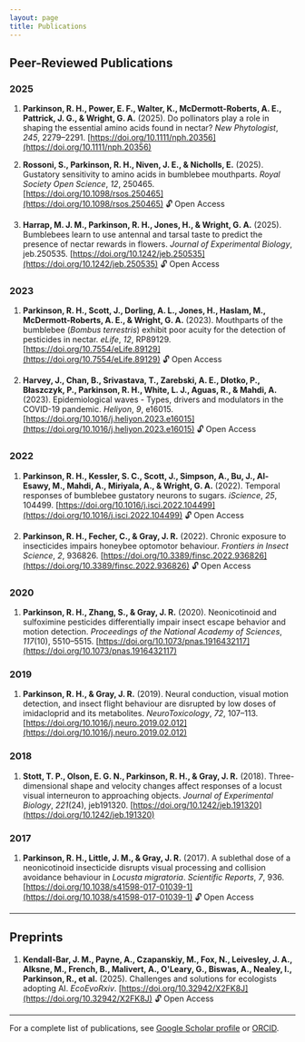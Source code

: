 ```yaml
---
layout: page
title: Publications
---
```


## Peer-Reviewed Publications

### 2025

1. **Parkinson, R. H., Power, E. F., Walter, K., McDermott-Roberts, A. E., Pattrick, J. G., & Wright, G. A.** (2025). Do pollinators play a role in shaping the essential amino acids found in nectar? *New Phytologist*, *245*, 2279–2291. [https://doi.org/10.1111/nph.20356](https://doi.org/10.1111/nph.20356)

2. **Rossoni, S., Parkinson, R. H., Niven, J. E., & Nicholls, E.** (2025). Gustatory sensitivity to amino acids in bumblebee mouthparts. *Royal Society Open Science*, *12*, 250465. [https://doi.org/10.1098/rsos.250465](https://doi.org/10.1098/rsos.250465) 🔓 Open Access

3. **Harrap, M. J. M., Parkinson, R. H., Jones, H., & Wright, G. A.** (2025). Bumblebees learn to use antennal and tarsal taste to predict the presence of nectar rewards in flowers. *Journal of Experimental Biology*, jeb.250535. [https://doi.org/10.1242/jeb.250535](https://doi.org/10.1242/jeb.250535) 🔓 Open Access

### 2023

1. **Parkinson, R. H., Scott, J., Dorling, A. L., Jones, H., Haslam, M., McDermott-Roberts, A. E., & Wright, G. A.** (2023). Mouthparts of the bumblebee (*Bombus terrestris*) exhibit poor acuity for the detection of pesticides in nectar. *eLife*, *12*, RP89129. [https://doi.org/10.7554/eLife.89129](https://doi.org/10.7554/eLife.89129) 🔓 Open Access

2. **Harvey, J., Chan, B., Srivastava, T., Zarebski, A. E., Dłotko, P., Błaszczyk, P., Parkinson, R. H., White, L. J., Aguas, R., & Mahdi, A.** (2023). Epidemiological waves - Types, drivers and modulators in the COVID-19 pandemic. *Heliyon*, *9*, e16015. [https://doi.org/10.1016/j.heliyon.2023.e16015](https://doi.org/10.1016/j.heliyon.2023.e16015) 🔓 Open Access

### 2022

1. **Parkinson, R. H., Kessler, S. C., Scott, J., Simpson, A., Bu, J., Al-Esawy, M., Mahdi, A., Miriyala, A., & Wright, G. A.** (2022). Temporal responses of bumblebee gustatory neurons to sugars. *iScience*, *25*, 104499. [https://doi.org/10.1016/j.isci.2022.104499](https://doi.org/10.1016/j.isci.2022.104499) 🔓 Open Access

2. **Parkinson, R. H., Fecher, C., & Gray, J. R.** (2022). Chronic exposure to insecticides impairs honeybee optomotor behaviour. *Frontiers in Insect Science*, *2*, 936826. [https://doi.org/10.3389/finsc.2022.936826](https://doi.org/10.3389/finsc.2022.936826) 🔓 Open Access

### 2020

1. **Parkinson, R. H., Zhang, S., & Gray, J. R.** (2020). Neonicotinoid and sulfoximine pesticides differentially impair insect escape behavior and motion detection. *Proceedings of the National Academy of Sciences*, *117*(10), 5510–5515. [https://doi.org/10.1073/pnas.1916432117](https://doi.org/10.1073/pnas.1916432117)

### 2019

1. **Parkinson, R. H., & Gray, J. R.** (2019). Neural conduction, visual motion detection, and insect flight behaviour are disrupted by low doses of imidacloprid and its metabolites. *NeuroToxicology*, *72*, 107–113. [https://doi.org/10.1016/j.neuro.2019.02.012](https://doi.org/10.1016/j.neuro.2019.02.012)

### 2018

1. **Stott, T. P., Olson, E. G. N., Parkinson, R. H., & Gray, J. R.** (2018). Three-dimensional shape and velocity changes affect responses of a locust visual interneuron to approaching objects. *Journal of Experimental Biology*, *221*(24), jeb191320. [https://doi.org/10.1242/jeb.191320](https://doi.org/10.1242/jeb.191320)

### 2017

1. **Parkinson, R. H., Little, J. M., & Gray, J. R.** (2017). A sublethal dose of a neonicotinoid insecticide disrupts visual processing and collision avoidance behaviour in *Locusta migratoria*. *Scientific Reports*, *7*, 936. [https://doi.org/10.1038/s41598-017-01039-1](https://doi.org/10.1038/s41598-017-01039-1) 🔓 Open Access

---

## Preprints 

1. **Kendall-Bar, J. M., Payne, A., Czapanskiy, M., Fox, N., Leivesley, J. A., Alksne, M., French, B., Malivert, A., O'Leary, G., Biswas, A., Nealey, I., Parkinson, R., et al.** (2025). Challenges and solutions for ecologists adopting AI. *EcoEvoRxiv*. [https://doi.org/10.32942/X2FK8J](https://doi.org/10.32942/X2FK8J) 🔓 Open Access


---

<p class="message">
  For a complete list of publications, see <a href="https://scholar.google.com">Google Scholar profile</a> or <a href="https://orcid.org">ORCID</a>.
</p>

